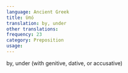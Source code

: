 ```yaml
---
language: Ancient Greek
title: ὑπό
translation: by, under
other translations:
frequency: 23
category: Preposition
usage: 
---
```

by, under (with genitive, dative, or accusative)